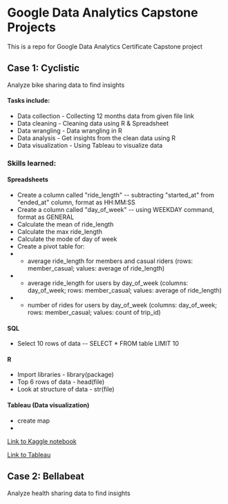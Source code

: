 # Google Data Analytics Capstone Projects
This is a repo for Google Data Analytics Certificate Capstone project

## Case 1: Cyclistic
Analyze bike sharing data to find insights

#### Tasks include:
* Data collection - Collecting 12 months data from given file link
* Data cleaning - Cleaning data using R & Spreadsheet
* Data wrangling - Data wrangling in R
* Data analysis - Get insights from the clean data using R
* Data visualization - Using Tableau to visualize data

### Skills learned:

#### Spreadsheets

* Create a column called "ride_length" -- subtracting "started_at" from "ended_at" column, format as HH:MM:SS
* Create a column called "day_of_week" -- using WEEKDAY command, format as GENERAL
* Calculate the mean of ride_length
* Calculate the max ride_length
* Calculate the mode of day of week
* Create a pivot table for:
* - average ride_length for members and casual riders (rows: member_casual; values: average of ride_length)
* - average ride_length for users by day_of_week (columns: day_of_week; rows: member_casual; values: average of ride_length)
* - number of rides for users by day_of_week (columns: day_of_week; rows: member_casual; values: count of trip_id)

#### SQL

* Select 10 rows of data -- SELECT * FROM table LIMIT 10

#### R

* Import libraries - library(package)
* Top 6 rows of data - head(file)
* Look at structure of data - str(file)

#### Tableau (Data visualization)

* create map
* 

[Link to Kaggle notebook](https://www.kaggle.com/code/jjean95/google-data-analytic-capstone-cyclistic)

[Link to Tableau](https://public.tableau.com/views/Capstoneproject1CyclisticDataset/Story1?:language=en-US&:display_count=n&:origin=viz_share_link)


## Case 2: Bellabeat
Analyze health sharing data to find insights

